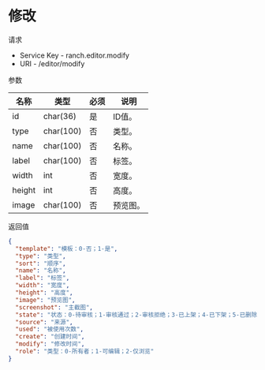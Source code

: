 # 修改

请求
- Service Key - ranch.editor.modify
- URI - /editor/modify

参数

|名称|类型|必须|说明|
|---|---|---|---|
|id|char(36)|是|ID值。|
|type|char(100)|否|类型。|
|name|char(100)|否|名称。|
|label|char(100)|否|标签。|
|width|int|否|宽度。|
|height|int|否|高度。|
|image|char(100)|否|预览图。|

返回值
```json
{
  "template": "模板：0-否；1-是",
  "type": "类型",
  "sort": "顺序",
  "name": "名称",
  "label": "标签",
  "width": "宽度",
  "height": "高度",
  "image": "预览图",
  "screenshot": "主截图",
  "state": "状态：0-待审核；1-审核通过；2-审核拒绝；3-已上架；4-已下架；5-已删除",
  "source": "来源",
  "used": "被使用次数",
  "create": "创建时间",
  "modify": "修改时间",
  "role": "类型：0-所有者；1-可编辑；2-仅浏览"
}
```